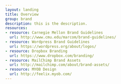 ```yaml
---
layout: landing
title: Overview
group: brand
description: this is the description.
resources:
- resource: Carnegie Mellon Brand Guidelines
  url: http://www.cmu.edu/marcom/brand-guidelines/
- resource: Wordpress Brand Guidelines
  url: https://wordpress.org/about/logos/
- resource: Dropbox Branding
  url: https://www.dropbox.com/branding/
- resource: MailChimp Brand Assets
  url: http://mailchimp.com/about/brand-assets/
- resource: MYOB Design
  url: http://feelix.myob.com/
---
```


